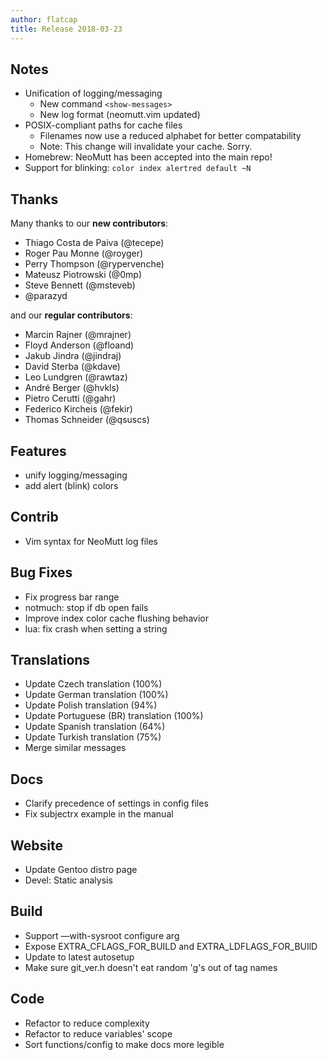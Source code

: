 ```yaml
---
author: flatcap
title: Release 2018-03-23
---
```


## Notes

- Unification of logging/messaging
  - New command `<show-messages>`
  - New log format (neomutt.vim updated)
- POSIX-compliant paths for cache files
  - Filenames now use a reduced alphabet for better compatability
  - Note: This change will invalidate your cache.  Sorry.
- Homebrew: NeoMutt has been accepted into the main repo!
- Support for blinking: `color index alertred default ~N`

## Thanks

Many thanks to our **new contributors**:

- Thiago Costa de Paiva (@tecepe)
- Roger Pau Monne (@royger)
- Perry Thompson (@rypervenche)
- Mateusz Piotrowski (@0mp)
- Steve Bennett (@msteveb)
- @parazyd

and our **regular contributors**:

- Marcin Rajner (@mrajner)
- Floyd Anderson (@floand)
- Jakub Jindra (@jindraj)
- David Sterba (@kdave)
- Leo Lundgren (@rawtaz)
- André Berger (@hvkls)
- Pietro Cerutti (@gahr)
- Federico Kircheis (@fekir)
- Thomas Schneider (@qsuscs)

## Features

- unify logging/messaging
- add alert (blink) colors

## Contrib

- Vim syntax for NeoMutt log files

## Bug Fixes

- Fix progress bar range
- notmuch: stop if db open fails
- Improve index color cache flushing behavior
- lua: fix crash when setting a string

## Translations

- Update Czech translation (100%)
- Update German translation (100%)
- Update Polish translation (94%)
- Update Portuguese (BR) translation (100%)
- Update Spanish translation (64%)
- Update Turkish translation (75%)
- Merge similar messages

## Docs

- Clarify precedence of settings in config files
- Fix subjectrx example in the manual

## Website

- Update Gentoo distro page
- Devel: Static analysis

## Build

- Support —with-sysroot configure arg
- Expose EXTRA_CFLAGS_FOR_BUILD and EXTRA_LDFLAGS_FOR_BUIlD
- Update to latest autosetup
- Make sure git_ver.h doesn't eat random 'g's out of tag names

## Code

- Refactor to reduce complexity
- Refactor to reduce variables' scope
- Sort functions/config to make docs more legible
